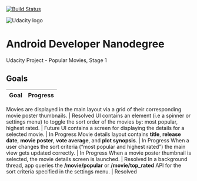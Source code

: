 [![Build Status](https://travis-ci.org/Mahtalitet/udacity-project1.svg?branch=master)](https://travis-ci.org/Mahtalitet/udacity-project1)

![Udacity logo](https://www.kartikarora.me/img/blog/nanodegree/andnano.jpeg)

# Android Developer Nanodegree
Udacity Project - Popular Movies, Stage 1

## Goals
Goal | Progress
------------ | -------------
Movies are displayed in the main layout via a grid of their corresponding movie poster thumbnails.
 | Resolved 
UI contains an element (i.e a spinner or settings menu) to toggle the sort order of the movies by: most popular, highest rated. | Future
UI contains a screen for displaying the details for a selected movie. | In Progress
Movie details layout contains **title**, **release date**, **movie poster**, **vote average**, and **plot synopsis**. | In Progress
When a user changes the sort criteria (“most popular and highest rated”) the main view gets updated correctly. | In Progress
When a movie poster thumbnail is selected, the movie details screen is launched. | Resolved
In a background thread, app queries the **/movie/popular** or **/movie/top_rated** API for the sort criteria specified in the settings menu. | Resolved
